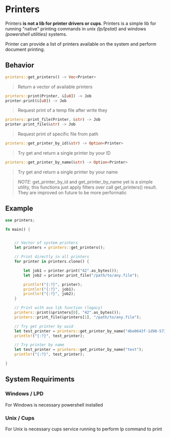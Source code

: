 # Printers

Printers **is not a lib for printer drivers or cups**. Printers is a simple lib for running "native" printing commands in unix *(lp/lpstat)* and windows *(powershell utilities)* systems.

Printer can provide a list of printers available on the system and perform document printing.

## Behavior

```rust
printers::get_printers() -> Vec<Printer>
```
> Return a vector of available printers

```rust
printers::print(Printer, &[u8]) -> Job
printer.print(&[u8]) -> Job
```
> Request print of a temp file after write they

```rust
printers::print_file(Printer, &str) -> Job
printer.print_file(&str) -> Job
```
> Request print of specific file from path

```rust
printers::get_printer_by_id(&str) -> Option<Printer>
```
> Try get and return a single printer by your ID

```rust
printers::get_printer_by_name(&str) -> Option<Printer>
```
> Try get and return a single printer by your name

> *NOTE*: get_printer_by_id and get_printer_by_name yet is a simple utility, this functions just apply filters over call get_printers() result. They are improved on future to be more performatic 


## Example

```rust
use printers;

fn main() {


    // Vector of system printers
    let printers = printers::get_printers();

    // Print directly in all printers
    for printer in printers.clone() {

        let job1 = printer.print("42".as_bytes());
        let job2 = printer.print_file("/path/to/any.file");

        println!("{:?}", printer);
        println!("{:?}", job1);
        println!("{:?}", job2);
    }

    // Print with aux lib function (legacy)
    printers::print(&printers[0], "42".as_bytes());
    printers::print_file(&printers[1], "/path/to/any.file");

    // Try get printer by uuid
    let test_printer = printers::get_printer_by_name("4be0643f-1d98-573b-97cd-ca98a65347dd");
    println!("{:?}", test_printer);

    // Try printer by name
    let test_printer = printers::get_printer_by_name("test");
    println!("{:?}", test_printer);

}
```

## System Requiriments

### Windows / LPD
For Windows is necessary powershell installed

### Unix / Cups
For Unix is necessary cups service running to perform lp command to print
